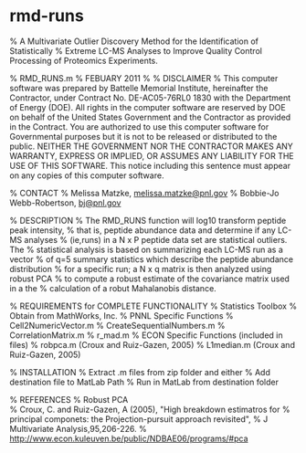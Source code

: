 rmd-runs
========

% A Multivariate Outlier Discovery Method for the Identification of Statistically 
% Extreme LC-MS Analyses to Improve Quality Control Processing of Proteomics Experiments.

% RMD_RUNS.m
% FEBUARY 2011
%
% DISCLAIMER
    % This computer software was prepared by Battelle Memorial Institute, hereinafter the Contractor, 
      under Contract No. DE-AC05-76RL0 1830 with the Department of Energy (DOE).  All rights in the 
      computer software are reserved by DOE on behalf of the United States Government and the Contractor 
      as provided in the Contract.  You are authorized to use this computer software for Governmental 
      purposes but it is not to be released or distributed to the public.  NEITHER THE GOVERNMENT NOR 
      THE CONTRACTOR MAKES ANY WARRANTY, EXPRESS OR IMPLIED, OR ASSUMES ANY LIABILITY FOR THE USE OF 
      THIS SOFTWARE.  This notice including this sentence must appear on any copies of this computer 
      software.

% CONTACT
    % Melissa Matzke, melissa.matzke@pnl.gov
    % Bobbie-Jo Webb-Robertson, bj@pnl.gov

% DESCRIPTION
    % The RMD_RUNS function will log10 transform peptide peak intensity,
    % that is, peptide abundance data and determine if any LC-MS analyses 
    % (ie,runs) in a N x P peptide data set are statistical outliers.  The 
    % statistical analysis is based on summarizing each LC-MS run as a vector 
    % of q=5 summary statistics which describe the peptide abundance distribution
    % for a specific run; a N x q matrix is then analyzed using robust PCA 
    % to compute a robust estimate of the covariance matrix used in a the
    % calculation of a robut Mahalanobis distance.

% REQUIREMENTS for COMPLETE FUNCTIONALITY
    % Statistics Toolbox
        % Obtain from MathWorks, Inc.
    % PNNL Specific Functions
        % Cell2NumericVector.m
        % CreateSequentialNumbers.m
        % CorrelationMatrix.m
        % r_mad.m
    % ECON Specific Functions (included in files)
	% robpca.m (Croux and Ruiz-Gazen, 2005)
	% L1median.m (Croux and Ruiz-Gazen, 2005)

% INSTALLATION
    % Extract .m files from zip folder and either
    	% Add destination file to MatLab Path
    	% Run in MatLab from destination folder


% REFERENCES
    % Robust PCA  
    	% Croux, C. and Ruiz-Gazen, A (2005), "High breakdown estimatros for 
    	% principal componets: the Projection-pursuit approach revisited", 
	% J Multivariate Analysis,95,206-226.
	% http://www.econ.kuleuven.be/public/NDBAE06/programs/#pca

